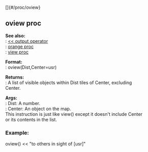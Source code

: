 []{#/proc/oview}    
## oview proc    
**See also:**    
:   [\<\< output operator](/ref/operator/%3c%3c/output/output.md)    
:   [orange proc](/ref/proc/orange/orange.md)    
:   [view proc](/ref/proc/view/view.md)    
<!-- -->    
**Format:**    
:   oview(Dist,Center=usr)    
<!-- -->    
**Returns:**    
:   A list of visible objects within Dist tiles of Center, excluding    
    Center.    
<!-- -->    
**Args:**    
:   Dist: A number.    
:   Center: An object on the map.    
This instruction is just like view() except it doesn\'t include Center    
or its contents in the list.    
### Example:    
oview() \<\< \"to others in sight of \[usr\]\"  